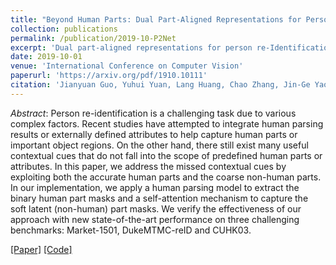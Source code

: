 ```yaml
---
title: "Beyond Human Parts: Dual Part-Aligned Representations for Person Re-Identification"
collection: publications
permalink: /publication/2019-10-P2Net
excerpt: 'Dual part-aligned representations for person re-Identification.'
date: 2019-10-01
venue: 'International Conference on Computer Vision'
paperurl: 'https://arxiv.org/pdf/1910.10111'
citation: 'Jianyuan Guo, Yuhui Yuan, Lang Huang, Chao Zhang, Jin-Ge Yao and Kai Han (2019). &quot;Beyond Human Parts: Dual Part-Aligned Representations for Person Re-Identification; <i>International Conference on Computer Vision</i>.'
---
```


*Abstract*: Person re-identification is a challenging task due to various complex factors. Recent studies have attempted to integrate human parsing results or externally defined attributes to help capture human parts or important object regions. On the other hand, there still exist many useful contextual cues that do not fall into the scope of predefined human parts or attributes. In this paper, we address the missed contextual cues by exploiting both the accurate human parts and the coarse non-human parts. In our implementation, we apply a human parsing model to extract the binary human part masks and a self-attention mechanism to capture the soft latent (non-human) part masks. We verify the effectiveness of our approach with new state-of-the-art performance on three challenging benchmarks: Market-1501, DukeMTMC-reID and CUHK03.

[\[Paper\]](https://arxiv.org/pdf/1910.10111) [\[Code\]](https://github.com/ggjy/P2Net.pytorch)